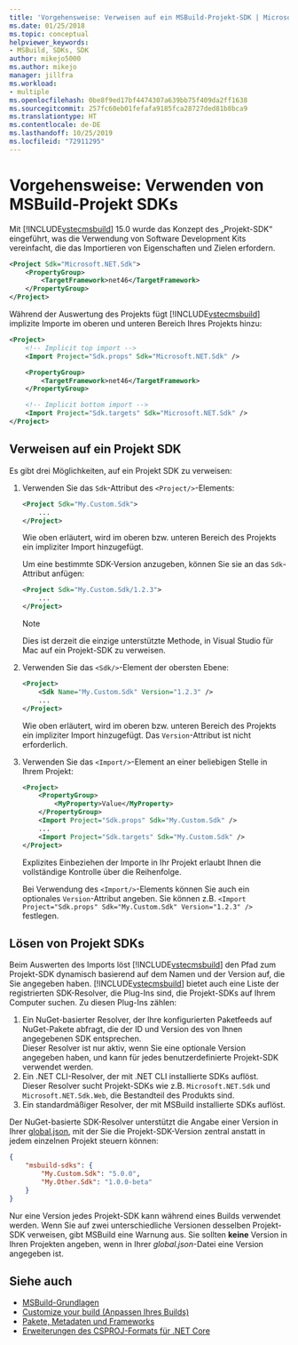 ```yaml
---
title: 'Vorgehensweise: Verweisen auf ein MSBuild-Projekt-SDK | Microsoft-Dokumentation'
ms.date: 01/25/2018
ms.topic: conceptual
helpviewer_keywords:
- MSBuild, SDKs, SDK
author: mikejo5000
ms.author: mikejo
manager: jillfra
ms.workload:
- multiple
ms.openlocfilehash: 0be8f9ed17bf4474307a639bb75f409da2ff1638
ms.sourcegitcommit: 257fc60eb01fefafa9185fca28727ded81b8bca9
ms.translationtype: HT
ms.contentlocale: de-DE
ms.lasthandoff: 10/25/2019
ms.locfileid: "72911295"
---
```

# <a name="how-to-use-msbuild-project-sdks"></a>Vorgehensweise: Verwenden von MSBuild-Projekt SDKs

Mit [!INCLUDE[vstecmsbuild](../extensibility/internals/includes/vstecmsbuild_md.md)] 15.0 wurde das Konzept des „Projekt-SDK“ eingeführt, was die Verwendung von Software Development Kits vereinfacht, die das Importieren von Eigenschaften und Zielen erfordern.

```xml
<Project Sdk="Microsoft.NET.Sdk">
    <PropertyGroup>
        <TargetFramework>net46</TargetFramework>
    </PropertyGroup>
</Project>
```

Während der Auswertung des Projekts fügt [!INCLUDE[vstecmsbuild](../extensibility/internals/includes/vstecmsbuild_md.md)] implizite Importe im oberen und unteren Bereich Ihres Projekts hinzu:

```xml
<Project>
    <!-- Implicit top import -->
    <Import Project="Sdk.props" Sdk="Microsoft.NET.Sdk" />

    <PropertyGroup>
        <TargetFramework>net46</TargetFramework>
    </PropertyGroup>

    <!-- Implicit bottom import -->
    <Import Project="Sdk.targets" Sdk="Microsoft.NET.Sdk" />
</Project>
```

## <a name="reference-a-project-sdk"></a>Verweisen auf ein Projekt SDK

 Es gibt drei Möglichkeiten, auf ein Projekt SDK zu verweisen:

1. Verwenden Sie das `Sdk`-Attribut des `<Project/>`-Elements:

    ```xml
    <Project Sdk="My.Custom.Sdk">
        ...
    </Project>
    ```

    Wie oben erläutert, wird im oberen bzw. unteren Bereich des Projekts ein impliziter Import hinzugefügt.
    
    Um eine bestimmte SDK-Version anzugeben, können Sie sie an das `Sdk`-Attribut anfügen:

    ```xml
    <Project Sdk="My.Custom.Sdk/1.2.3">
        ...
    </Project>
    ```

    > [!NOTE]
    > Dies ist derzeit die einzige unterstützte Methode, in Visual Studio für Mac auf ein Projekt-SDK zu verweisen.

2. Verwenden Sie das `<Sdk/>`-Element der obersten Ebene:

    ```xml
    <Project>
        <Sdk Name="My.Custom.Sdk" Version="1.2.3" />
        ...
    </Project>
   ```

   Wie oben erläutert, wird im oberen bzw. unteren Bereich des Projekts ein impliziter Import hinzugefügt.  Das `Version`-Attribut ist nicht erforderlich.

3. Verwenden Sie das `<Import/>`-Element an einer beliebigen Stelle in Ihrem Projekt:

    ```xml
    <Project>
        <PropertyGroup>
            <MyProperty>Value</MyProperty>
        </PropertyGroup>
        <Import Project="Sdk.props" Sdk="My.Custom.Sdk" />
        ...
        <Import Project="Sdk.targets" Sdk="My.Custom.Sdk" />
    </Project>
   ```

   Explizites Einbeziehen der Importe in Ihr Projekt erlaubt Ihnen die vollständige Kontrolle über die Reihenfolge.

   Bei Verwendung des `<Import/>`-Elements können Sie auch ein optionales `Version`-Attribut angeben.  Sie können z.B. `<Import Project="Sdk.props" Sdk="My.Custom.Sdk" Version="1.2.3" />` festlegen.

## <a name="how-project-sdks-are-resolved"></a>Lösen von Projekt SDKs

Beim Auswerten des Imports löst [!INCLUDE[vstecmsbuild](../extensibility/internals/includes/vstecmsbuild_md.md)] den Pfad zum Projekt-SDK dynamisch basierend auf dem Namen und der Version auf, die Sie angegeben haben.  [!INCLUDE[vstecmsbuild](../extensibility/internals/includes/vstecmsbuild_md.md)] bietet auch eine Liste der registrierten SDK-Resolver, die Plug-Ins sind, die Projekt-SDKs auf Ihrem Computer suchen.  Zu diesen Plug-Ins zählen:

1. Ein NuGet-basierter Resolver, der Ihre konfigurierten Paketfeeds auf NuGet-Pakete abfragt, die der ID und Version des von Ihnen angegebenen SDK entsprechen.<br/>
   Dieser Resolver ist nur aktiv, wenn Sie eine optionale Version angegeben haben, und kann für jedes benutzerdefinierte Projekt-SDK verwendet werden.
2. Ein .NET CLI-Resolver, der mit .NET CLI installierte SDKs auflöst.<br/>
   Dieser Resolver sucht Projekt-SDKs wie z.B. `Microsoft.NET.Sdk` und `Microsoft.NET.Sdk.Web`, die Bestandteil des Produkts sind.
3. Ein standardmäßiger Resolver, der mit MSBuild installierte SDKs auflöst.

Der NuGet-basierte SDK-Resolver unterstützt die Angabe einer Version in Ihrer [global.json](/dotnet/core/tools/global-json), mit der Sie die Projekt-SDK-Version zentral anstatt in jedem einzelnen Projekt steuern können:

```json
{
    "msbuild-sdks": {
        "My.Custom.Sdk": "5.0.0",
        "My.Other.Sdk": "1.0.0-beta"
    }
}
```

Nur eine Version jedes Projekt-SDK kann während eines Builds verwendet werden.  Wenn Sie auf zwei unterschiedliche Versionen desselben Projekt-SDK verweisen, gibt MSBuild eine Warnung aus.  Sie sollten **keine** Version in Ihren Projekten angeben, wenn in Ihrer *global.json*-Datei eine Version angegeben ist.

## <a name="see-also"></a>Siehe auch

- [MSBuild-Grundlagen](../msbuild/msbuild-concepts.md)
- [Customize your build (Anpassen Ihres Builds)](../msbuild/customize-your-build.md)
- [Pakete, Metadaten und Frameworks](/dotnet/core/packages)
- [Erweiterungen des CSPROJ-Formats für .NET Core](/dotnet/core/tools/csproj)
